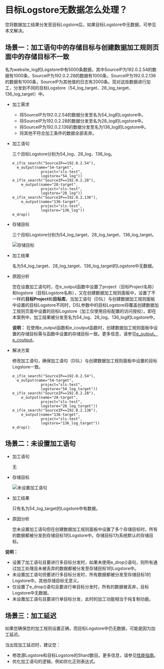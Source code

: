 # 目标Logstore无数据怎么处理？

您将数据加工结果分发至目标Logstore后，如果目标Logstore中无数据，可参见本文解决。

## 场景一：加工语句中的存储目标与创建数据加工规则页面中的存储目标不一致

名为website\_log的Logstore中有5000条数据，其中SourceIP为192.0.2.54的数据有1000条，SourceIP为192.0.2.28的数据有1000条，SourceIP为192.0.2.136的数据有1000条，SourceIP为其他值的日志有2000条。现对这些数据进行加工，分发到不同的目标Logstore（54\_log\_target、28\_log\_target、136\_log\_target）中。

-   加工需求
    -   将SourceIP为192.0.2.54的数据分发至名为54\_log的Logstore中。
    -   将SourceIP为192.0.2.28的数据分发至名为28\_log的Logstore中。
    -   将SourceIP为192.0.2.136的数据分发至名为136\_log的Logstore中。
    -   将其他不符合加工条件的数据全部丢弃。
-   加工语句

    三个目标Logstore分别为54\_log、28\_log、136\_log。

    ```
    e_if(e_search("SourceIP==192.0.2.54"),    
      e_output(name="54-target",
                 project="sls-test",
                 logstore="54_log"))
    e_if(e_search("SourceIP==192.0.2.28"),
        e_output(name="28-target",
                 project="sls-test",
                 logstore="28_log"))
    e_if(e_search("SourceIP==192.0.2.136"),
        e_output(name="136-target",
                 project="sls-test",
                 logstore="136_log"))
    e_drop()
    ```

-   存储目标

    三个目标Logstore分别为54\_log\_target、28\_log\_target、136\_log\_target。

    ![存储目标](https://static-aliyun-doc.oss-accelerate.aliyuncs.com/assets/img/zh-CN/1830193261/p284156.png)

-   加工结果

    名为54\_log\_target、28\_log\_target、136\_log\_target的Logstore中无数据。

-   原因分析

    您在设置加工语句时，在e\_output函数中设置了project（目标Project名称）和logstore（目标Logstore名称），又在创建数据加工规则面板中，设置了不一样的**目标Project**和**目标库**。当加工语句（DSL）与创建数据加工规则面板中设置的目标Logstore不同时，DSL参数中的目标Logstore将覆盖创建数据加工规则页面中设置的目标Logstore（加工仅使用目标配置的访问授权）。即在本案例中，加工结果被分发至名为54\_log、28\_log、136\_log的Logstore中。

    **说明：** 在使用e\_output函数和e\_coutput函数时，创建数据加工规则面板中设置的存储目标需与函数中设置的存储目标一致。更多信息，请参见[e\_output、e\_coutput](/intl.zh-CN/数据加工/数据加工语法/全局操作函数/事件操作函数.md)。

-   解决方案

    修改加工语句，确保加工语句（DSL）与创建数据加工规则面板中设置的目标Logstore一致。

    ```
    e_if(e_search("SourceIP==192.0.2.54"),    
      e_output(name="54-target",
                 project="sls-test",
                 logstore="54_log_target"))
    e_if(e_search("SourceIP==192.0.2.28"),
        e_output(name="28-target",
                 project="sls-test",
                 logstore="28_log_target"))
    e_if(e_search("SourceIP==192.0.2.136"),
        e_output(name="136-target",
                 project="sls-test",
                 logstore="136_log_target"))
    e_drop()
    ```


## 场景二：未设置加工语句

-   加工语句

    无

-   存储目标

    ![未设置加工语句](https://static-aliyun-doc.oss-accelerate.aliyuncs.com/assets/img/zh-CN/1830193261/p284204.png)

-   加工结果

    只有名为54\_log\_target的Logstore中有数据。

-   原因分析

    您未设置加工语句但在创建数据加工规则面板中设置了多个存储目标时，所有的数据都被分发到存储目标1的Logstore中。存储目标1为系统默认的存储目标。


**说明：**

-   设置了加工语句且要进行多目标分发时，如果未使用e\_drop\(\)语句，则所有通过加工处理且未被丢弃的数据都被分发至存储目标1的Logstore中。
-   未设置加工语句但要进行多目标分发时，所有数据都被分发至存储目标1的Logstore中。其他存储目标无意义。
-   仅设置了e\_drop\(\)语句且要进行单目标分发时，所有的数据被丢弃，目标Logstore中无数据。
-   未设置加工语句且要进行单目标分发，此时的加工功能相当于纯复制功能。

## 场景三：加工延迟

如果您确保您的加工规则设置正确，而目标Logstore中仍无数据，可能是因为加工延迟。

当出现加工延迟时，建议您：

-   修改源Logstore和目标Logstore的Shard数目。更多信息，请参见[性能指南](/intl.zh-CN/数据加工/性能指南.md)。
-   优化加工语句的逻辑，例如优化正则表达式。

